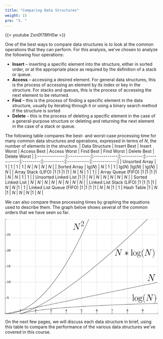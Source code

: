 ```yaml
---
title: "Comparing Data Structures"
weight: 15
pre: "3. "
---
```

{{< youtube Zxn0f78fH0w  >}}

One of the best ways to compare data structures is to look at the common operations that they can perform. For this analysis, we've chosen to analyze the following four operations:

* **Insert** – inserting a specific element into the structure, either in sorted order, or at the appropriate place as required by the definition of a stack or queue. 
* **Access** – accessing a desired element. For general data structures, this is the process of accessing an element by its index or key in the structure. For stacks and queues, this is the process of accessing the next element to be returned.
* **Find** – this is the process of finding a specific element in the data structure, usually by iterating through it or using a binary search method if the structure is sorted
* **Delete** – this is the process of deleting a specific element in the case of a general-purpose structure or deleting and returning the next element in the case of a stack or queue. 

The following table compares the best- and worst-case processing time for many common data structures and operations, expressed in terms of $N$, the number of elements in the structure. 
| Data Structure | Insert Best | Insert Worst | Access Best | Access Worst | Find Best | Find Worst | Delete Best | Delete Worst |
|:--------------:|:-----------:|:------------:|:-----------:|:------------:|:---------:|:----------:|:-----------:|:------------:|
| Unsorted Array | $1$ | $1$ | $1$ | $1$ | $N$ | $N$ | $N$ | $N$ |
| Sorted Array | $\text{lg}(N)$ | $N$ | $1$ | $1$ | $\text{lg}(N)$ |$\text{lg}(N)$ | $\text{lg}(N)$ | $N$ |
| Array Stack (LIFO) |$1$ |$1$ |$1$ |$1$ | $N$ | $N$ | $1$ | $1$ |
| Array Queue (FIFO) |$1$ |$1$ |$1$ |$1$ | $N$ | $N$ | $1$ | $1$ |
| Unsorted Linked List |$1$ |$1$ | $N$ | $N$ | $N$ | $N$ | $N$ | $N$ |
| Sorted Linked List | $N$ | $N$ | $N$ | $N$ | $N$ | $N$ | $N$ | $N$ |
| Linked List Stack (LIFO) |$1$ |$1$ |$1$ |$1$ | $N$ | $N$ |$1$ | $1$
| Linked List Queue (FIFO) |$1$ |$1$ |$1$ |$1$ | $N$ | $N$ |$1$ | $1$
| Hash Table |$1$ | $N$ |$1$ | $N$ | $N$ | $N$ |$1$ | $N$ |

We can also compare these processing times by graphing the equations used to describe them. The graph below shows several of the common orders that we have seen so far.

![Graph](/images/12/12.3.graph.png)
 
On the next few pages, we will discuss each data structure in brief, using this table to compare the performance of the various data structures we've covered in this course.
